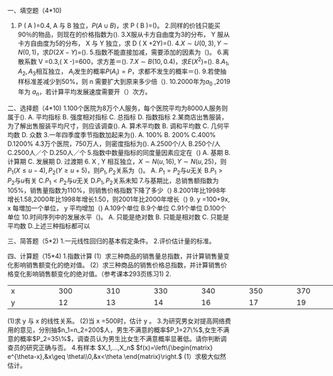 一、填空题（4*10)
 1. P ( A )=0.4, A 与 B 独立，$P(A\cup B)$，求 P ( B )=()。
 2.同样的价钱只能买90％的物品，则现在的价格指数为().
 3.X服从卡方自由度为3的分布， Y 服从卡方自由度为5的分布， X 与 Y 独立，求 D ( X +2Y)=().
 4.$X\sim U(0,3),Y\sim N(0,1)$，求$D(2X-Y)=$().
 5.指数不能直接加减，需要添加的因素为（)。
 6.离散系数 V =0.3,( X -)=600，求方差＝().
 7.$X\sim B(10,0.4)$，求$E(X^2)=$().
 8.$A_1,A_2,A_3$相互独立， $A_i$发生的概率$P(A_i)=P$，求都不发生的概率＝().
 9.若使抽样标准差减少到50%，则 n 需要扩大到原来多少倍（).
 10.2000年为$a_0$ ,2019年为 $a_n$，若计算平均发展速度需要开（）次方。
 ​

 二、选择题（4*10)
 1.100个医院为8万个人服务，每个医院平均为8000人服务则属于().
  A. 平均指标    B. 强度相对指标    C. 总指标    D. 指数指标
 2.某商店出售服装，为了解出售服装平均尺寸，则应该调查(). 
 A. 算术平均数  B. 调和平均数       C. 几何平均数  D. 众数
 3.一年四季度季节指数加起来为().
 A. 100%   B. 200%    C.400%    D.1200%
 4.3万个医院，750万人，则密度指标为().
 A.2500个/人   B.250个/人   C.2500人／个     D.250人／个
 5.指数中数量指标的同度量因素应定在（) 
 A. 基期    B. 计算期    C. 发展期     D. 过渡期
 6. X , Y 相互独立，$X\sim N(u,16),Y\sim N(u,25)$，则$P_1(X\leq u-4),P_2(Y\geq u+5)$，则$P_1,P_2$关系为（)。 
 A. $P_1=P_2$与$u$无关     B.$P_1>P_2$与$u$有关    C.$P_1<P_2$与$u$无关    D.$P_1,P_2$关系未知
 7.与基期比，总销售额指数为105%，销售量指数为110%，则销售价格指数下降了多少（)
 8.2001年比1998年增长1.58,2000年比1998年增长1.50，则2001年比2000年增长（)
 9. y =100+9x, x 每増加一个单位， y 平均增加（)
 A.109个单位   B.9个单位    C.91个单位        D.100个单位
 10.时间序列中的发展水平（)。
  A. 只能是绝对数    B. 只能是相对数     C. 只能是平均数    D.上述三种指标都可以
 ​

 三、简答题（5*2)
 1.一元线性回归的基本假定条件。
 2.评价估计量的标准。
 ​

 四、计算题（15*4)
 1.指数计算
 (1）求三种商品的销售量总指数，并计算销售量变化影响销售额变化的绝对值。
 (2）求三种商品的销售价格总指数，并计算销售价格变化影响销售额变化的绝对值。（参考课本293页练习1)
 2.
 <table data-lake-id="lPihk" id="lPihk" margin="true" width-mode="contain" class="lake-table" style="width: 750px"><colgroup><col width="107"><col width="107"><col width="107"><col width="107"><col width="107"><col width="107"><col width="108"></colgroup><tbody><tr data-lake-id="u62859792" id="u62859792"><td data-lake-id="ub76703f1" id="ub76703f1">x
 </td><td data-lake-id="udb700a98" id="udb700a98">300
 </td><td data-lake-id="u7dde9e6f" id="u7dde9e6f">310
 </td><td data-lake-id="u0b83a0d6" id="u0b83a0d6">330
 </td><td data-lake-id="u4cbf5312" id="u4cbf5312">340
 </td><td data-lake-id="u3795d15f" id="u3795d15f">350
 </td><td data-lake-id="ue6548eba" id="ue6548eba">370
 </td></tr><tr data-lake-id="uc4ee939b" id="uc4ee939b"><td data-lake-id="u3ad73e51" id="u3ad73e51">y
 </td><td data-lake-id="u5eb34412" id="u5eb34412">12
 </td><td data-lake-id="u8d0c975c" id="u8d0c975c">13
 </td><td data-lake-id="u8da0bfc9" id="u8da0bfc9">14
 </td><td data-lake-id="u5e8fe0b7" id="u5e8fe0b7">16
 </td><td data-lake-id="u981a99b7" id="u981a99b7">17
 </td><td data-lake-id="u3536eff8" id="u3536eff8">19
 </td></tr></tbody></table>(1)求 y 与 x 的线性关系。
 (2)当 x =500时，估计 y 。
 3.为研究男女对提高网络费用的意见，分别抽$n_1=n_2=200$人，男生不满意的概率$P_1=27\%$,女生不满意的概率$P_2=35\%$，调查员认为男生比女生不满意概率显著低。请你判断调查员的研究正确与否。
 4.有样本 $X_1,...,X_n$
 $f(x)=\left\{\begin{matrix}
 e^{\theta-x},&x\geq \theta\\0,&x<\theta
\end{matrix}\right.$
 (1）求极大似然估计。
 